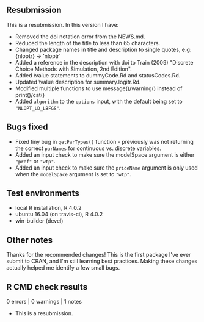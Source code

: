 ## Resubmission
This is a resubmission. In this version I have:

* Removed the doi notation error from the NEWS.md.
* Reduced the length of the title to less than 65 characters.
* Changed package names in title and description to single quotes, e.g:  {nloptr} -> 'nloptr'
* Added a reference in the description with doi to Train (2009) "Discrete Choice Methods with Simulation, 2nd Edition".
* Added \value statements to dummyCode.Rd and statusCodes.Rd.
* Updated \value description for summary.logitr.Rd.
* Modified multiple functions to use message()/warning() instead of print()/cat()
* Added `algorithm` to the `options` input, with the default being set to `"NLOPT_LD_LBFGS"`.

## Bugs fixed
* Fixed tiny bug in `getParTypes()` function - previously was not returning the correct `parNames` for continuous vs. discrete variables.
* Added an input check to make sure the modelSpace argument is either `"pref"` or `"wtp"`.
* Added an input check to make sure the `priceName` argument is only used when the `modelSpace` argument is set to `"wtp"`.

## Test environments
* local R installation, R 4.0.2
* ubuntu 16.04 (on travis-ci), R 4.0.2
* win-builder (devel)

## Other notes
Thanks for the recommended changes! This is the first package I've ever submit to CRAN, and I'm still learning best practices. Making these changes actually helped me identify a few small bugs.

## R CMD check results
0 errors | 0 warnings | 1 notes

* This is a resubmission.
